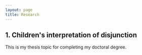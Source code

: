 ```yaml
---
layout: page
title: Research
---
```


<h2> 1. Children's interpretation of disjunction </h2>

This is my thesis topic for completing my doctoral degree. 
